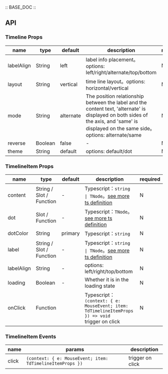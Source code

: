 :: BASE_DOC ::

## API


### Timeline Props

name | type | default | description | required
-- | -- | -- | -- | --
labelAlign | String | left | label info placement。options: left/right/alternate/top/bottom | N
layout | String | vertical | time line layout。options: horizontal/vertical | N
mode | String | alternate | The position relationship between the label and the content text, 'alternate' is displayed on both sides of the axis, and 'same' is displayed on the same side。options: alternate/same | N
reverse | Boolean | false | \- | N
theme | String | default | options: default/dot | N


### TimelineItem Props

name | type | default | description | required
-- | -- | -- | -- | --
content | String / Slot / Function | - | Typescript：`string \| TNode`。[see more ts definition](https://github.com/Tencent/tdesign-vue-next/blob/develop/src/common.ts) | N
dot | Slot / Function | - | Typescript：`TNode`。[see more ts definition](https://github.com/Tencent/tdesign-vue-next/blob/develop/src/common.ts) | N
dotColor | String | primary | Typescript：`string` | N
label | String / Slot / Function | - | Typescript：`string \| TNode`。[see more ts definition](https://github.com/Tencent/tdesign-vue-next/blob/develop/src/common.ts) | N
labelAlign | String | - | options: left/right/top/bottom | N
loading | Boolean | - | Whether it is in the loading state | N
onClick | Function |  | Typescript：`(context: { e: MouseEvent; item: TdTimelineItemProps }) => void`<br/>trigger on click | N

### TimelineItem Events

name | params | description
-- | -- | --
click | `(context: { e: MouseEvent; item: TdTimelineItemProps })` | trigger on click
